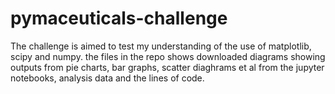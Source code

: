 # pymaceuticals-challenge
The challenge is aimed to test my understanding of the use of matplotlib, scipy and numpy.
the files in the repo shows downloaded diagrams  showing outputs from pie charts, bar graphs, scatter diaghrams et al from the jupyter notebooks, analysis data and the lines of code.
